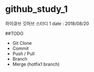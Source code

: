 # github_study_1
하이큐브 깃허브 스터디 1
date : 2018/08/20

##TODO
 - Git Clone
 - Commit
 - Push / Pull
 - Branch
 - Merge (hotfix1 branch)
